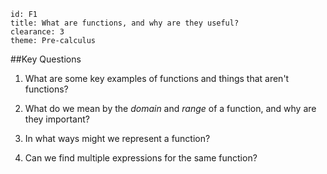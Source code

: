 ````
id: F1
title: What are functions, and why are they useful?
clearance: 3
theme: Pre-calculus
````
##Key Questions

1. What are some key examples of functions and things that aren't functions?

1. What do we mean by the _domain_ and _range_ of a function, and why are they important?

1. In what ways might we represent a function?

1. Can we find multiple expressions for the same function?

